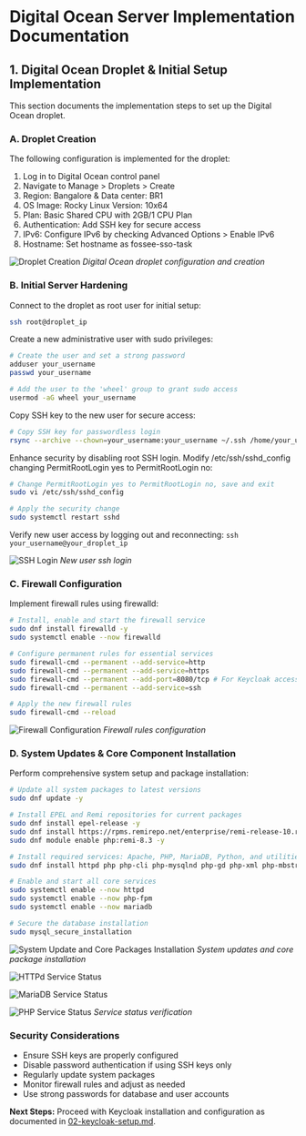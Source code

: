 # Digital Ocean Server Implementation Documentation

## 1. Digital Ocean Droplet & Initial Setup Implementation

This section documents the implementation steps to set up the Digital Ocean droplet.

### A. Droplet Creation

The following configuration is implemented for the droplet:

1. Log in to Digital Ocean control panel
2. Navigate to Manage > Droplets > Create
3. Region: Bangalore & Data center: BR1
4. OS Image: Rocky Linux Version: 10x64
5. Plan: Basic Shared CPU with 2GB/1 CPU Plan
6. Authentication: Add SSH key for secure access
7. IPv6: Configure IPv6 by checking Advanced Options > Enable IPv6
8. Hostname: Set hostname as fossee-sso-task

![Droplet Creation](./screenshots/01-images/droplet-overview.png)
*Digital Ocean droplet configuration and creation*

### B. Initial Server Hardening

Connect to the droplet as root user for initial setup:

```bash
ssh root@droplet_ip
```

Create a new administrative user with sudo privileges:

```bash
# Create the user and set a strong password
adduser your_username
passwd your_username

# Add the user to the 'wheel' group to grant sudo access
usermod -aG wheel your_username
```

Copy SSH key to the new user for secure access:

```bash
# Copy SSH key for passwordless login
rsync --archive --chown=your_username:your_username ~/.ssh /home/your_username
```

Enhance security by disabling root SSH login. Modify /etc/ssh/sshd_config changing PermitRootLogin yes to PermitRootLogin no:

```bash
# Change PermitRootLogin yes to PermitRootLogin no, save and exit
sudo vi /etc/ssh/sshd_config
```

```bash
# Apply the security change
sudo systemctl restart sshd
```

Verify new user access by logging out and reconnecting: `ssh your_username@your_droplet_ip`

![SSH Login](./screenshots/01-images/ssh-login.png)
*New user ssh login*

### C. Firewall Configuration

Implement firewall rules using firewalld:

```bash
# Install, enable and start the firewall service
sudo dnf install firewalld -y
sudo systemctl enable --now firewalld

# Configure permanent rules for essential services
sudo firewall-cmd --permanent --add-service=http
sudo firewall-cmd --permanent --add-service=https
sudo firewall-cmd --permanent --add-port=8080/tcp # For Keycloak access
sudo firewall-cmd --permanent --add-service=ssh

# Apply the new firewall rules
sudo firewall-cmd --reload
```

![Firewall Configuration](./screenshots/01-images/firewall-status.png)
*Firewall rules configuration*

### D. System Updates & Core Component Installation

Perform comprehensive system setup and package installation:

```bash
# Update all system packages to latest versions
sudo dnf update -y

# Install EPEL and Remi repositories for current packages
sudo dnf install epel-release -y
sudo dnf install https://rpms.remirepo.net/enterprise/remi-release-10.rpm -y
sudo dnf module enable php:remi-8.3 -y

# Install required services: Apache, PHP, MariaDB, Python, and utilities
sudo dnf install httpd php php-cli php-mysqlnd php-gd php-xml php-mbstring php-json php-fpm mariadb-server python3 python3-pip unzip wget -y

# Enable and start all core services
sudo systemctl enable --now httpd
sudo systemctl enable --now php-fpm
sudo systemctl enable --now mariadb

# Secure the database installation
sudo mysql_secure_installation
```

![System Update and Core Packages Installation](./screenshots/01-images/update.png)
*System updates and core package installation*

![HTTPd Service Status](./screenshots/01-images/httpd-status.png)

![MariaDB Service Status](./screenshots/01-images/mariadb-status.png)

![PHP Service Status](./screenshots/01-images/php-status.png)
*Service status verification*

### Security Considerations

- Ensure SSH keys are properly configured
- Disable password authentication if using SSH keys only
- Regularly update system packages
- Monitor firewall rules and adjust as needed
- Use strong passwords for database and user accounts

**Next Steps:** Proceed with Keycloak installation and configuration as documented in [02-keycloak-setup.md](02-keycloak-setup.md).

